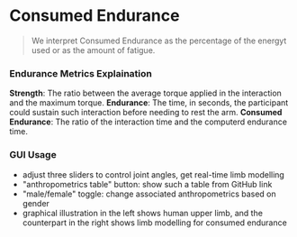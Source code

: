# Consumed Endurance
> We interpret Consumed Endurance as the percentage of the energyt used or as the amount of fatigue.

### Endurance Metrics Explaination
**Strength**: The ratio between the average torque applied in the interaction and the maximum torque. 
**Endurance**: The time, in seconds, the participant could sustain such interaction before needing to rest the arm. 
**Consumed Endurance**: The ratio of the interaction time and the computerd endurance time. 

### GUI Usage
* adjust three sliders to control joint angles, get real-time limb modelling
* "anthropometrics table" button: show such a table from GitHub link
* "male/female" toggle: change associated anthropometrics based on gender
* graphical illustration in the left shows human upper limb, and the counterpart in the right shows limb modelling for consumed endurance
